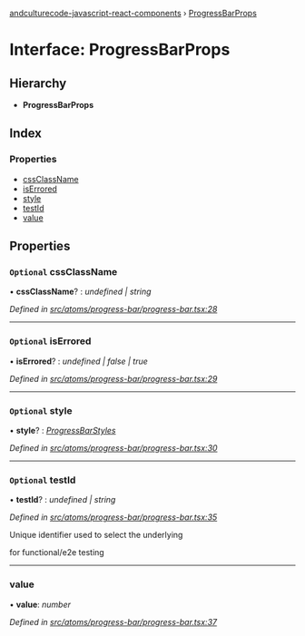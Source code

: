 [andculturecode-javascript-react-components](../README.md) › [ProgressBarProps](progressbarprops.md)

# Interface: ProgressBarProps

## Hierarchy

* **ProgressBarProps**

## Index

### Properties

* [cssClassName](progressbarprops.md#optional-cssclassname)
* [isErrored](progressbarprops.md#optional-iserrored)
* [style](progressbarprops.md#optional-style)
* [testId](progressbarprops.md#optional-testid)
* [value](progressbarprops.md#value)

## Properties

### `Optional` cssClassName

• **cssClassName**? : *undefined | string*

*Defined in [src/atoms/progress-bar/progress-bar.tsx:28](https://github.com/AndcultureCode/AndcultureCode.JavaScript.React.Components/blob/1237fb1/src/atoms/progress-bar/progress-bar.tsx#L28)*

___

### `Optional` isErrored

• **isErrored**? : *undefined | false | true*

*Defined in [src/atoms/progress-bar/progress-bar.tsx:29](https://github.com/AndcultureCode/AndcultureCode.JavaScript.React.Components/blob/1237fb1/src/atoms/progress-bar/progress-bar.tsx#L29)*

___

### `Optional` style

• **style**? : *[ProgressBarStyles](../enums/progressbarstyles.md)*

*Defined in [src/atoms/progress-bar/progress-bar.tsx:30](https://github.com/AndcultureCode/AndcultureCode.JavaScript.React.Components/blob/1237fb1/src/atoms/progress-bar/progress-bar.tsx#L30)*

___

### `Optional` testId

• **testId**? : *undefined | string*

*Defined in [src/atoms/progress-bar/progress-bar.tsx:35](https://github.com/AndcultureCode/AndcultureCode.JavaScript.React.Components/blob/1237fb1/src/atoms/progress-bar/progress-bar.tsx#L35)*

Unique identifier used to select the underlying <div> for functional/e2e testing

___

###  value

• **value**: *number*

*Defined in [src/atoms/progress-bar/progress-bar.tsx:37](https://github.com/AndcultureCode/AndcultureCode.JavaScript.React.Components/blob/1237fb1/src/atoms/progress-bar/progress-bar.tsx#L37)*
